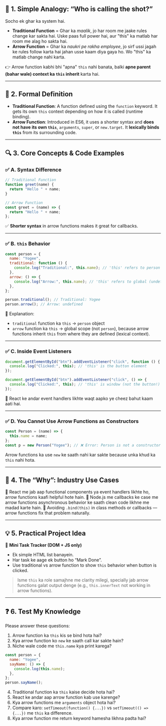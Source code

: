 ## 🧠 1. Simple Analogy: “Who is calling the shot?”

Socho ek ghar ka system hai.

- **Traditional Function** = Ghar ka _maalik_, jo har room me jaake rules change kar sakta hai. Uske paas full power hai, aur "this" ka matlab har room me alag ho sakta hai.
- **Arrow Function** = Ghar ka _naukri pe rakha employee_, jo sirf ussi jagah ke rules follow karta hai jahan usse kaam diya gaya ho. Wo "this" ka matlab change nahi karta.

👉 Arrow function kabhi bhi "apna" `this` nahi banata, balki **apne parent (bahar wale) context ka `this` inherit** karta hai.

---

## 📘 2. Formal Definition

- **Traditional Function**: A function defined using the `function` keyword. It gets its own `this` context depending on how it is called (runtime binding).
- **Arrow Function**: Introduced in ES6, it uses a shorter syntax and **does not have its own `this`**, `arguments`, `super`, or `new.target`. It **lexically binds `this`** from its surrounding code.

---

## 🔍 3. Core Concepts & Code Examples

### ✅ A. Syntax Difference

```js
// Traditional Function
function greet(name) {
  return "Hello " + name;
}

// Arrow Function
const greet = (name) => {
  return "Hello " + name;
};
```

✅ **Shorter syntax** in arrow functions makes it great for callbacks.

---

### ✅ B. `this` Behavior

```js
const person = {
  name: "Yogee",
  traditional: function () {
    console.log("Traditional:", this.name); // 'this' refers to person object
  },
  arrow: () => {
    console.log("Arrow:", this.name); // 'this' refers to global (undefined)
  },
};

person.traditional(); // Traditional: Yogee
person.arrow(); // Arrow: undefined
```

🧠 Explanation:

- `traditional` function ka `this` -> `person` object
- `arrow` function ka `this` -> global scope (not `person`), because arrow functions inherit `this` from where they are defined (lexical context).

---

### ✅ C. Inside Event Listeners

```js
document.getElementById("btn").addEventListener("click", function () {
  console.log("Clicked:", this); // 'this' is the button element
});

document.getElementById("btn").addEventListener("click", () => {
  console.log("Clicked:", this); // 'this' is window (not the button!)
});
```

🧠 React ke andar event handlers likhte waqt aapko ye cheez bahut kaam aati hai.

---

### ✅ D. You Cannot Use Arrow Functions as Constructors

```js
const Person = (name) => {
  this.name = name;
};
const p = new Person("Yogee"); // ❌ Error: Person is not a constructor
```

Arrow functions ka use `new` ke saath nahi kar sakte because unka khud ka `this` nahi hota.

---

## 📌 4. The “Why”: Industry Use Cases

🔸 React me jab aap functional components ya event handlers likhte ho, arrow functions kaafi helpful hote hain.
🔸 Node.js me callbacks ke case me arrow functions asynchronous behavior ke saath clean code likhne me madad karte hain.
🔸 Avoiding `.bind(this)` in class methods or callbacks — arrow functions fix that problem naturally.

---

## 💡 5. Practical Project Idea

🎯 **Mini Task Tracker (DOM + JS only)**

- Ek simple HTML list banayein.
- Har task ke aage ek button ho “Mark Done”.
- Use traditional vs arrow function to show `this` behavior when button is clicked.

> Isme `this` ka role samajhne me clarity milegi, specially jab arrow functions galat output denge (e.g., `this.innerText` not working in arrow functions).

---

## ❓ 6. Test My Knowledge

Please answer these questions:

1. Arrow function ka `this` kis se bind hota hai?
2. Kya arrow function ko `new` ke saath call kar sakte hain?
3. Niche wale code me `this.name` kya print karega?

```js
const person = {
  name: "Yogee",
  sayName: () => {
    console.log(this.name);
  },
};
person.sayName();
```

4. Traditional function ka `this` kaise decide hota hai?
5. React ke andar aap arrow function kab use karenge?
6. Kya arrow functions me `arguments` object hota hai?
7. Compare karo: `setTimeout(function() {...})` vs `setTimeout(() => {...})` me `this` ka difference.
8. Kya arrow function me return keyword hamesha likhna padta hai?
